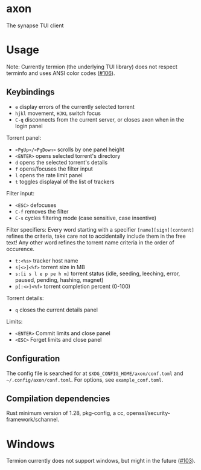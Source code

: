 # axon
The synapse TUI client

# Usage
Note: Currently termion (the underlying TUI library) does not respect terminfo and uses ANSI color codes ([#106](https://github.com/ticki/termion/issues/106)).

## Keybindings
- `e` display errors of the currently selected torrent
- `hjkl` movement, `HJKL` switch focus
- `C-q` disconnects from the current server, or closes axon when in the login panel

Torrent panel:
- `<PgUp>/<PgDown>` scrolls by one panel height
- `<ENTER>` opens selected torrent's directory
- `d` opens the selected torrent's details
- `f` opens/focuses the filter input
- `l` opens the rate limit panel
- `t` toggles displayal of the list of trackers

Filter input:
- `<ESC>` defocuses
- `C-f` removes the filter
- `C-s` cycles filtering mode (case sensitive, case insentive)

Filter specifiers:
Every word starting with a specifier `[name][sign][content]` refines the criteria, take care not to accidentally include them in the free text! Any other word refines the torrent name criteria in the order of occurence.
- `t:<%s>` tracker host name
- `s[<>]<%f>` torrent size in MB
- `s:[i s l e p pe h m]` torrent status (idle, seeding, leeching, error, paused, pending, hashing, magnet)
- `p[:<>]<%f>` torrent completion percent (0-100)

Torrent details:
- `q` closes the current details panel

Limits:
- `<ENTER>` Commit limits and close panel
- `<ESC>` Forget limits and close panel

## Configuration
The config file is searched for at `$XDG_CONFIG_HOME/axon/conf.toml` and `~/.config/axon/conf.toml`.
For options, see `example_conf.toml`.

## Compilation dependencies
Rust minimum version of 1.28, pkg-config, a cc, openssl/security-framework/schannel.


# Windows
Termion currently does not support windows, but might in the future ([#103](https://github.com/ticki/termion/issues/103)).
